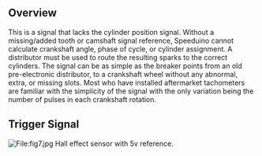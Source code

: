 Overview
--------

This is a signal that lacks the cylinder position signal. Without a missing/added tooth or camshaft signal reference, Speeduino cannot calculate crankshaft angle, phase of cycle, or cylinder assignment. A distributor must be used to route the resulting sparks to the correct cylinders. The signal can be as simple as the breaker points from an old pre-electronic distributor, to a crankshaft wheel without any abnormal, extra, or missing slots. Most who have installed aftermarket tachometers are familiar with the simplicity of the signal with the only variation being the number of pulses in each crankshaft rotation.

Trigger Signal
--------------

![<File:fig7.jpg>](fig7.jpg "fig:File:fig7.jpg") Hall effect sensor with 5v reference.